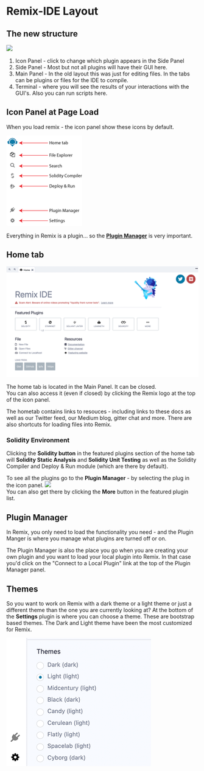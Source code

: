 Remix-IDE Layout
==============

The new structure
--------------------
![](images/a-layout1c.png)

1. Icon Panel - click to change which plugin appears in the Side Panel
2. Side Panel - Most but not all plugins will have their GUI here.
3. Main Panel - In the old layout this was just for editing files.  In the tabs can be plugins or files for the IDE to compile.
4. Terminal - where you will see the results of your interactions with the GUI's.  Also you can run scripts here.

Icon Panel at Page Load
-----------------------
When you load remix - the icon panel show these icons by default.

![](images/a-icons-at-load.png)

Everything in Remix is a plugin...  so the **[Plugin Manager](#plugin-manager)** is very important.

Home tab
--------

![](images/a-hometab.png)

The home tab is located in the Main Panel.  It can be closed.  <br> You can also access it (even if closed) by clicking the Remix logo at the top of the icon panel.

The hometab contains links to resouces - including links to these docs as well as our Twitter feed, our Medium blog, gitter chat and more.  There are also shortcuts for loading files into Remix.  

### Solidity Environment
Clicking the **Solidity button** in the featured plugins section of the home tab will **Solidity Static Analysis** and **Solidity Unit Testing** as well as the Solidity Compiler and Deploy & Run module (which are there by default).

To see all the plugins go to the **Plugin Manager** - by selecting the plug in the icon panel.
![](images/a-plug.png) <br>
You can also get there by clicking the **More** button in the featured plugin list.

Plugin Manager
---------------

In Remix, you only need to load the functionality you need - and the Plugin Manger is where you manage what plugins are turned off or on.

The Plugin Manager is also the place you go when you are creating your own plugin and you want to load your local plugin into Remix. In that case you'd click on the "Connect to a Local Plugin" link at the top of the Plugin Manager panel.

Themes
---------------

So you want to work on Remix with a dark theme or a light theme or just a different theme than the one you are currently looking at?  At the bottom of the **Settings** plugin is where you can choose a theme. These are bootstrap based themes.  The Dark and Light theme have been the most customized for Remix.

![](images/a-themes.png) 
